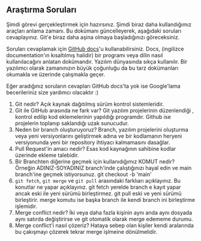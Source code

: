 ## Araştırma Soruları

Şimdi görevi gerçekleştirmek için hazırsınız. Şimdi biraz daha kullandığımız araçları anlama zamanı. Bu dokümanı güncelleyerek, aşağıdaki soruları cevaplayınız. Git'e biraz daha aşina olmaya başladığınızı göreceksiniz. 

Soruları cevaplamak için [GitHub docs](https://docs.github.com/en)'u kullanabilirsiniz. Docs, (ingilizce documentation'ın kısaltılmış halidir) bir programı veya dilin nasıl kullanılacağını anlatan dokümandır. Yazılım dünyasında sıkça kullanılır. Bir yazılımcı olarak zamanınızın büyük çoğunluğu da bu tarz dokümanları okumakla ve üzerinde çalışmakla geçer.

Eğer aradığınız soruların cevapları GitHub docs'ta yok ise Google'lama becerileriniz size yardımcı olacaktır :)

1. Git nedir?
Açık kaynak dağıtılmış sürüm kontrol sistemleridir.
2. Git ile GitHub arasında ne fark var?
Git yazılım projelerinin düzenlendiği , kontrol edilip kod eklemelerinin yapıldığı programdır. Github ise projelerin toplanıp saklandığı uzak sunucudur.
3. Neden bir branch oluşturuyoruz?
Branch, yazılım projelerini oluşturma veya yeni versiyonlarını geliştirmek adına ve bir kodlamanın heryeni versiyonunda yeni bir repository ihtiyacı kalmamasını dasağlar.
4. Pull Request'in amacı nedir?
Esas kod kaynağının sahibine kodlar üzerinde ekleme talebidir.
5. Bir Branchten diğerine geçmek için kullanıdığımız KOMUT nedir? Örneğin ADINIZ-SOYADINIZ branch'inde çalıştığınızı hayal edin ve main branch'ine geçmek istiyorsunuz.
git checkout -b 'main'
6. `git fetch`, `git merge` ve `git pull` arasındaki farklıarı açıklayınız. Bu konutlar ne yapar açıklayınız.
git fetch yerelde branch e kayıt yapar ancak eski ile yeni sürümü birleştirmez.
git pull eski ve yeni sürümü birleştirir.
merge komutu ise başka branch ile kendi branch ini birleştirme işlemidir.
7. Merge conflict nedir?
İki veya daha fazla kişinin aynı anda aynı dosyada aynı satırda değiştirirse ve git otomatik olarak merge edememe durumu.
8. Merge conflict'i nasıl çözeriz?
Hataya sebep olan kişiler kendi aralarında bu çakışmayı çözerek tekrar merge işlmeine dönülmelidir.
